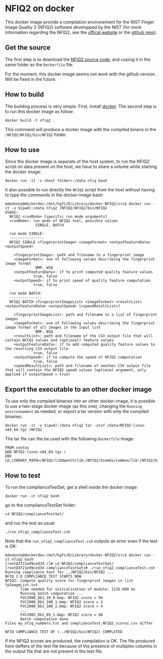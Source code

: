 NFIQ2 on docker
===============

This docker image provide a compilation environement for the NIST Finger Image Quality 2 (NFIQ2) software developped by the NIST (for more information regarding the NFIQ2, see the [offical website](https://www.nist.gov/services-resources/software/development-nfiq-20) or the [github repo](https://github.com/usnistgov/NFIQ2)).

## Get the source
The first step is to download the [NFIQ2 source code](http://biometrics.nist.gov/cs_links/quality/NFIQ_2/NFIQ2.tgz), and coping it in the same folder as the `Dockerfile` file.

For the moment, this docker image seems not work with the github version. Will be fixed in the future.

## How to build
The building process is very simple. First, install [docker](https://get.docker.com/).
The second step is to run this docker image as follow:

    docker build -t nfiq2 .

This command will produce a docker image with the compiled binaris in the `/NFIQ2/NFIQ2/bin/NFIQ2` folder.

## How to use

Since the docker image is separate of the host system, to run the NFIQ2 script on data present on the host, we have to share a volume while starting the docker image:

    docker run -it -v <host folder>:/data nfiq bash

It also possible to run directly the `NFIQ2` script from the host without having to type the commands in the docker-image bash:
    
    mdedonno@dockerdev:/mnt/hgfs/D/Library/docker-NFIQ2/src$ docker run -it -v $(pwd):/data nfiq2 /NFIQ2/NFIQ2/bin/NFIQ2
    USAGE:
      NFIQ2 <runMode> [specific run mode arguments]
      <runMode>: run mode of NFIQ2 tool, possible values
                  SINGLE, BATCH
    
      run mode SINGLE:
      ----------------
      NFIQ2 SINGLE <fingerprintImage> <imageFormat> <outputFeatureData> <outputSpeed>
    
        <fingerprintImage>: path and filename to a fingerprint image
        <imageFormat>: one of following values describing the fingerprint image format
                  BMP, WSQ
        <outputFeatureData>: if to print computed quality feature values
                 true, false
        <outputSpeed>: if to print speed of quality feature computation
                 true, false
    
      run mode BATCH:
      ---------------
      NFIQ2 BATCH <fingerprintImageList> <imageFormat> <resultList> <outputFeatureData> <outputSpeed> [<speedResultList>]
    
        <fingerprintImageList>: path and filename to a list of fingerprint images
        <imageFormat>: one of following values describing the fingerprint image format of all images in the input list
                  BMP, WSQ
        <resultList>: path and filename of the CSV output file that will contain NFIQ2 values and (optional) feature values
        <outputFeatureData>: if to add computed quality feature values to the resulting CSV output file
                 true, false
        <outputSpeed>: if to compute the speed of NFIQ2 computation
                 true, false
        <speedResultList>: path and filename of another CSV output file that will contain the NFIQ2 speed values (optional argument, only applied if outputSpeed = true)

## Export the executable to an other docker image

To use only the compiled binaries into an other docker-image, it is possible to use a two-stage docker image (as this one), changing the `Running environnement` as needed, or export a tar version with only the compiled binaries:

    docker run -it -v $(pwd):/data nfiq2 tar -zcvf /data/NFIQ2-linux-x84_64.tgz /NFIQ2

The tar file can the be used with the following `Dockerfile` image:

    FROM centos
    ADD NFIQ2-linux-x84_64.tgz /
    ENV LD_LIBRARY_PATH=/NFIQ2/libOpenCV/lib:/NFIQ2/biomdi/common/lib:/NFIQ2/biomdi/fingerminutia/lib

## How to test

To run the complianceTestSet, get a shell inside the docker image:

    docker run -it nfiq2 bash

go to the complianceTestSet folder:
    
    cd NFIQ2/complianceTestSet/

and run the test as usual:

    ./run_nfiq2_complianceTest.csh

Note that the `run_nfiq2_complianceTest.csh` outputs an error even if the test is OK:

    mdedonno@dockerdev:/mnt/hgfs/D/Library/docker-NFIQ2/src$ docker run -it nfiq2 bash
    [root@3f21e99ced3d /]# cd NFIQ2/complianceTestSet/
    [root@3f21e99ced3d complianceTestSet]# ./run_nfiq2_complianceTest.csh
    Running compliance test for ../NFIQ2/bin/NFIQ2 ...
    NFIQ 2.0 COMPLIANCE TEST STARTS NOW
    NFIQ2: Compute quality score for fingerprint images in list fpImageList.txt
           Time needed for initialization of module: 1135.600 ms
           Running batch computation ...
           FVC2000_Db1_10_8.bmp: NFIQ2 score = 56
           FVC2000_Db1_100_1.bmp: NFIQ2 score = 3
           FVC2000_Db1_100_2.bmp: NFIQ2 score = 4
           ...
           FVC2002_Db1_89_1.bmp: NFIQ2 score = 88
           Batch computation done
    Files my_nfiq_numbers.txt and complianceTest_NFIQ2_scores.csv differ
    
    NFIQ COMPLIANCE TEST OF (../NFIQ2/bin/NFIQ2) COMPLETED

If the NFIQ2 scores are produced, the compilation is OK. The file produced here deffers of the test file because of the presence of multiples columns in the output file that are not present in the test file. 
